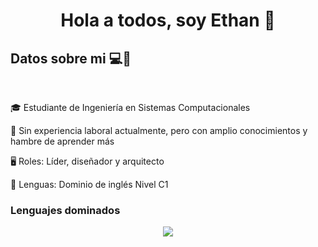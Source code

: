 <h1 align="center">Hola a todos, soy Ethan 👋</h1>
<h2>Datos sobre mi 💻🐲</h2>
<br>
<p align="left">
  🎓 Estudiante de Ingeniería en Sistemas Computacionales
  
  📝 Sin experiencia laboral actualmente, pero con amplio conocimientos y hambre de aprender más
  
  🖥️ Roles: Líder, diseñador y arquitecto

  💁 Lenguas: Dominio de inglés Nivel C1
  
</p>

<h3>Lenguajes dominados</h3>
<p align="center">
  <a href="https://skillicons.dev">
    <img src="https://skillicons.dev/icons?i=java,python,c,javascript,php,cpp,matlab,mysql,css,html,kali,vscode,windows&perline=6"/>
  </a>
</p>

